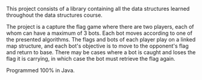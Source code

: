 This project consists of a library containing all the data structures learned throughout the data structures course.

The project is a capture the flag game where there are two players, each of whom can have a maximum of 3 bots. Each bot moves according to one of the presented algorithms.
The flags and bots of each player play on a linked map structure, and each bot's objective is to move to the opponent's flag and return to base. 
There may be cases where a bot is caught and loses the flag it is carrying, in which case the bot must retrieve the flag again.

Programmed 100% in Java.
